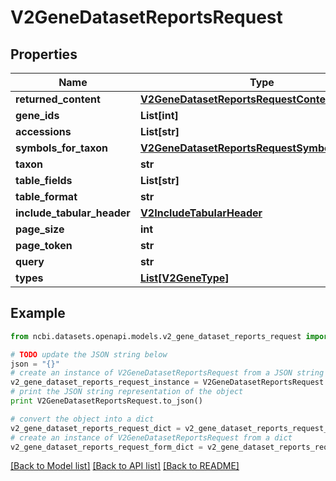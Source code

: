 # V2GeneDatasetReportsRequest


## Properties

Name | Type | Description | Notes
------------ | ------------- | ------------- | -------------
**returned_content** | [**V2GeneDatasetReportsRequestContentType**](V2GeneDatasetReportsRequestContentType.md) |  | [optional] 
**gene_ids** | **List[int]** |  | [optional] 
**accessions** | **List[str]** |  | [optional] 
**symbols_for_taxon** | [**V2GeneDatasetReportsRequestSymbolsForTaxon**](V2GeneDatasetReportsRequestSymbolsForTaxon.md) |  | [optional] 
**taxon** | **str** |  | [optional] 
**table_fields** | **List[str]** |  | [optional] 
**table_format** | **str** |  | [optional] 
**include_tabular_header** | [**V2IncludeTabularHeader**](V2IncludeTabularHeader.md) |  | [optional] 
**page_size** | **int** |  | [optional] 
**page_token** | **str** |  | [optional] 
**query** | **str** |  | [optional] 
**types** | [**List[V2GeneType]**](V2GeneType.md) |  | [optional] 

## Example

```python
from ncbi.datasets.openapi.models.v2_gene_dataset_reports_request import V2GeneDatasetReportsRequest

# TODO update the JSON string below
json = "{}"
# create an instance of V2GeneDatasetReportsRequest from a JSON string
v2_gene_dataset_reports_request_instance = V2GeneDatasetReportsRequest.from_json(json)
# print the JSON string representation of the object
print V2GeneDatasetReportsRequest.to_json()

# convert the object into a dict
v2_gene_dataset_reports_request_dict = v2_gene_dataset_reports_request_instance.to_dict()
# create an instance of V2GeneDatasetReportsRequest from a dict
v2_gene_dataset_reports_request_form_dict = v2_gene_dataset_reports_request.from_dict(v2_gene_dataset_reports_request_dict)
```
[[Back to Model list]](../README.md#documentation-for-models) [[Back to API list]](../README.md#documentation-for-api-endpoints) [[Back to README]](../README.md)


